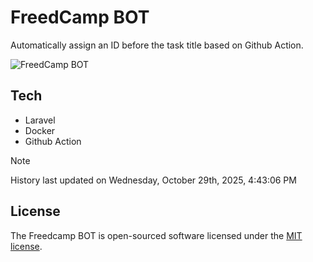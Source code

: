 # FreedCamp BOT

Automatically assign an ID before the task title based on Github Action.

![FreedCamp BOT](https://repository-images.githubusercontent.com/737932867/7d34798b-2680-471c-b089-a78a718d3d6a)

## Tech

- Laravel
- Docker
- Github Action

> [!NOTE]  
> History last updated on Wednesday, October 29th, 2025, 4:43:06 PM

## License

The Freedcamp BOT is open-sourced software licensed under the [MIT license](https://opensource.org/licenses/MIT).
